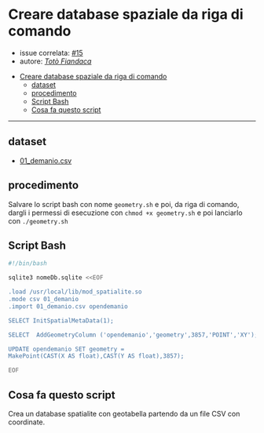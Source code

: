 
# Creare database spaziale da riga di comando

- issue correlata: [#15](https://github.com/opendatasicilia/tansignari/issues/15)
- autore: [_Totò Fiandaca_](https://github.com/pigreco)
  

<!-- TOC -->

- [Creare database spaziale da riga di comando](#creare-database-spaziale-da-riga-di-comando)
  - [dataset](#dataset)
  - [procedimento](#procedimento)
  - [Script Bash](#script-bash)
  - [Cosa fa questo script](#cosa-fa-questo-script)

<!-- /TOC -->

  
---

## dataset

* [01_demanio.csv](https://gist.github.com/aborruso/503df6c6477c341431e23bc51bc37149/raw/7aac29415b99512758acffd05fa463081f011484/01_demanio.csv)

## procedimento

Salvare lo script bash con nome `geometry.sh` e poi, da riga di comando, dargli i permessi di esecuzione con `chmod +x geometry.sh` e poi lanciarlo con `./geometry.sh`

## Script Bash

```Bash
#!/bin/bash

sqlite3 nomeDb.sqlite <<EOF

.load /usr/local/lib/mod_spatialite.so
.mode csv 01_demanio
.import 01_demanio.csv opendemanio

SELECT InitSpatialMetaData(1);

SELECT  AddGeometryColumn ('opendemanio','geometry',3857,'POINT','XY');

UPDATE opendemanio SET geometry =
MakePoint(CAST(X AS float),CAST(Y AS float),3857);

EOF
```

## Cosa fa questo script

Crea un database spatialite con geotabella partendo da un file CSV con coordinate.
